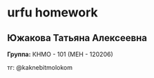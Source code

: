 # urfu homework
## Южакова Татьяна Алексеевна
**Группа:** КНМО - 101 (МЕН - 120206)

тг: @kaknebitmolokom
